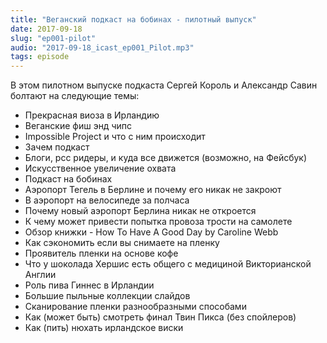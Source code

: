 ```yaml
---
title: "Веганский подкаст на бобинах - пилотный выпуск"
date: 2017-09-18
slug: "ep001-pilot"
audio: "2017-09-18_icast_ep001_Pilot.mp3"
tags: episode
---
```


В этом пилотном выпуске подкаста Сергей Король и Александр Савин болтают на следующие темы:

* Прекрасная виоза в Ирландию
* Веганские фиш энд чипс
* Impossible Project и что с ним происходит
* Зачем подкаст
* Блоги, рсс ридеры, и куда все движется (возможно, на Фейсбук)
* Искусственное увеличение охвата
* Подкаст на бобинах
* Аэропорт Тегель в Берлине и почему его никак не закроют
* В аэропорт на велосипеде за полчаса
* Почему новый аэропорт Берлина никак не откроется
* К чему может привести попытка провоза трости на самолете
* Обзор книжки - How To Have A Good Day by Caroline Webb
* Как сэкономить если вы снимаете на пленку
* Проявитель пленки на основе кофе
* Что у шоколада Хершис есть общего с медициной Викторианской Англии
* Роль пива Гиннес в Ирландии
* Большие пыльные коллекции слайдов
* Сканирование пленки разнообразными способами
* Как (может быть) смотреть финал Твин Пикса (без спойлеров)
* Как (пить) нюхать ирландское виски